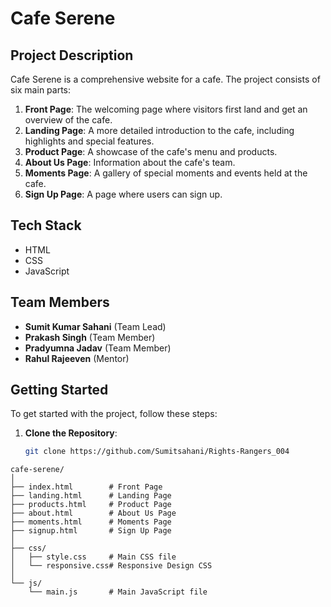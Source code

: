 # Cafe Serene

## Project Description
Cafe Serene is a comprehensive website for a cafe. The project consists of six main parts:
1. **Front Page**: The welcoming page where visitors first land and get an overview of the cafe.
2. **Landing Page**: A more detailed introduction to the cafe, including highlights and special features.
3. **Product Page**: A showcase of the cafe's menu and products.
4. **About Us Page**: Information about the cafe's team.
5. **Moments Page**: A gallery of special moments and events held at the cafe.
6. **Sign Up Page**: A page where users can sign up.

## Tech Stack
- HTML
- CSS
- JavaScript

## Team Members
- **Sumit Kumar Sahani** (Team Lead)
- **Prakash Singh** (Team Member)
- **Pradyumna Jadav** (Team Member)
- **Rahul Rajeeven** (Mentor)

## Getting Started
To get started with the project, follow these steps:

1. **Clone the Repository**:
   ```bash
   git clone https://github.com/Sumitsahani/Rights-Rangers_004
```
cafe-serene/
│
├── index.html        # Front Page
├── landing.html      # Landing Page
├── products.html     # Product Page
├── about.html        # About Us Page
├── moments.html      # Moments Page
├── signup.html       # Sign Up Page
│
├── css/
│   ├── style.css     # Main CSS file
│   └── responsive.css# Responsive Design CSS
│
└── js/
    └── main.js       # Main JavaScript file

```
